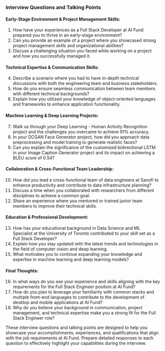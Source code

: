 ### Interview Questions and Talking Points

#### Early-Stage Environment & Project Management Skills:
1. How have your experiences as a Full Stack Developer at AI Fund prepared you to thrive in an early-stage environment?
2. Can you provide an example of a project where you showcased strong project management skills and organizational abilities?
3. Discuss a challenging situation you faced while working on a project and how you successfully managed it.

#### Technical Expertise & Communication Skills:
4. Describe a scenario where you had to have in-depth technical discussions with both the engineering team and business stakeholders.
5. How do you ensure seamless communication between team members with different technical backgrounds?
6. Explain how you utilized your knowledge of object-oriented languages and frameworks to enhance application functionality.

#### Machine Learning & Deep Learning Projects:
7. Walk us through your Deep Learning - Human Activity Recognition project and the challenges you overcame to achieve 91% accuracy.
8. In your DCGAN Face Generator project, how did you approach data preprocessing and model training to generate realistic faces?
9. Can you explain the significance of the customized bidirectional LSTM in your Image Caption Generator project and its impact on achieving a BLEU score of 0.54?

#### Collaboration & Cross-Functional Team Leadership:
10. How did you lead a cross-functional team of data engineers at Sanofi to enhance productivity and contribute to data infrastructure planning?
11. Discuss a time when you collaborated with researchers from different disciplines to achieve a common goal.
12. Share an experience where you mentored or trained junior team members to improve their technical skills.

#### Education & Professional Development:
13. How has your educational background in Data Science and ML Specialist at the University of Toronto contributed to your skill set as a Full Stack Developer?
14. Explain how you stay updated with the latest trends and technologies in the field of computer vision and deep learning.
15. What motivates you to continue expanding your knowledge and expertise in machine learning and deep learning models?

#### Final Thoughts:
16. In what ways do you see your experience and skills aligning with the key requirements for the Full Stack Engineer position at AI Fund?
17. How do you plan to leverage your familiarity with common stacks and multiple front-end languages to contribute to the development of desktop and mobile applications at AI Fund?
18. Why do you believe your background in communication, project management, and technical expertise make you a strong fit for the Full Stack Engineer role?

These interview questions and talking points are designed to help you showcase your accomplishments, experiences, and qualifications that align with the job requirements at AI Fund. Prepare detailed responses to each question to effectively highlight your capabilities during the interview.
